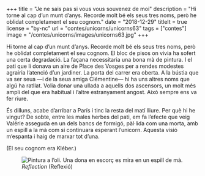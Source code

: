 +++
title = "Je ne sais pas si vous vous souvenez de moi"
description = "Hi torne al cap d’un munt d’anys. Recorde molt bé els seus tres noms, però he oblidat completament el seu cognom."
date = "2018-12-29"
titleIt = true
license = "by-nc"
url = "contes/unicorns/unicorns63"
tags = ["contes"]
image = "/contes/unicorns/images/unicorns63.jpg"
+++

Hi torne al cap d’un munt d’anys. Recorde molt bé els seus tres noms, però he oblidat completament el seu cognom. El bloc de pisos on vivia ha sofert una certa degradació. La façana necessitaria una bona mà de pintura. I el pati que li donava un aire de Place des Vosges per a rendes modestes agrairia l’atenció d’un jardiner. La porta del carrer era oberta. A la bústia que va ser seua —i de la seua amiga Clémentine— hi ha uns altres noms que algú ha ratllat. Volia donar una ullada a aquells dos ascensors, un molt més ampli del que era habitual i l’altre estranyament angost. Això sempre ens va fer riure.

És dilluns, acabe d’arribar a París i tinc la resta del matí lliure. Per què hi he vingut? De sobte, entre les males herbes del pati, em fa l’efecte que veig Valérie asseguda en un dels bancs de formigó, pàl·lida com una morta, amb un espill a la mà com si continuara esperant l’unicorn. Aquesta visió m’espanta i haig de marxar tot d’una.

(El seu cognom era Kléber.)

<figure class="illustration"><img src="/contes/unicorns/images/unicorns63.jpg" alt="Pintura a l’oli. Una dona en escorç es mira en un espill de mà."><figcaption><em>Reflection</em> (Reflexió)</figcaption></figure>

